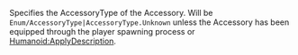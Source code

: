 Specifies the AccessoryType of the Accessory. Will be `Enum/AccessoryType|AccessoryType.Unknown` unless the Accessory has been equipped through the player spawning process or [Humanoid:ApplyDescription](https://developer.roblox.com/en-us/api-reference/function/Humanoid/ApplyDescription).